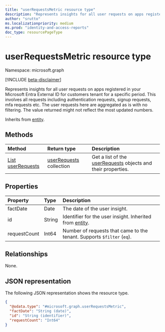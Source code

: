 ```yaml
---
title: "userRequestsMetric resource type"
description: "Represents insights for all user requests on apps registered in your Microsoft Entra External ID for customers tenant for a specific period."
author: "srutto"
ms.localizationpriority: medium
ms.prod: "identity-and-access-reports"
doc_type: resourcePageType
---
```


# userRequestsMetric resource type

Namespace: microsoft.graph

[!INCLUDE [beta-disclaimer](../../includes/beta-disclaimer.md)]

Represents insights for all user requests on apps registered in your Microsoft Entra External ID for customers tenant for a specific period. This involves all requests including authentication requests, signup requests, mfa requests etc.
The user requests here are aggregated as is with no filtering. The value returned might not reflect the most updated numbers.

Inherits from [entity](../resources/entity.md).

## Methods
|Method|Return type|Description|
|:---|:---|:---|
|[List userRequests](../api/monthlyuserinsightmetricsroot-list-requests.md)| [userRequests](../resources/userrequestsmetric.md) collection|Get a list of the [userRequests](../resources/userrequestsmetric.md) objects and their properties.|

## Properties
|Property|Type|Description|
|:---|:---|:---|
|factDate|Date|The date of the user insight.|
|id|String|Identifier for the user insight. Inherited from [entity](../resources/entity.md).|
|requestCount|Int64|Number of requests that came to the tenant. Supports `$filter` (`eq`).|

## Relationships
None.

## JSON representation
The following JSON representation shows the resource type.
<!-- {
  "blockType": "resource",
  "keyProperty": "id",
  "@odata.type": "microsoft.graph.userRequestsMetric",
  "openType": false
}
-->
``` json
{
  "@odata.type": "#microsoft.graph.userRequestsMetric",
  "factDate": "String (date)",
  "id": "String (identifier)",
  "requestCount": "Int64"
}
```
